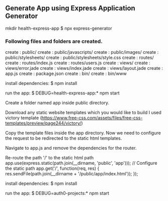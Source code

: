 ##  Generate App using Express Application Generator

mkdir health-express-app
$ npx express-generator

### Following files and folders are created. 

create : public/
   create : public/javascripts/
   create : public/images/
   create : public/stylesheets/
   create : public/stylesheets/style.css
   create : routes/
   create : routes/index.js
   create : routes/users.js
   create : views/
   create : views/error.jade
   create : views/index.jade
   create : views/layout.jade
   create : app.js
   create : package.json
   create : bin/
   create : bin/www

   install dependencies:
     $ npm install

   run the app:
     $ DEBUG=health-express-app:* npm start

Create a folder named app inside public directory.

Download any static website templates which you would like to build
I used victory template (https://www.free-css.com/assets/files/free-css-templates/preview/page244/victory/)

Copy the template files inside the app directory.
Now we need to configure the request to be redirected to the static html templates.

Navigate to app.js and remove the dependencies for the router.

Re-route the path '/' to the static html path
app.use(express.static(path.join(__dirname, 'public', 'app'))); // Configure the static path
app.get('/', function(req, res) {
  res.sendFile(path.join(__dirname + '/public/app/index.html'));
});

install dependencies:
     $ npm install

run the app:
    $ DEBUG=auth0-projects:* npm start